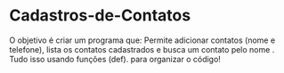 # Cadastros-de-Contatos
O objetivo é criar um programa que:  Permite adicionar contatos (nome e telefone), lista os contatos cadastrados e busca um contato pelo nome . Tudo isso usando funções (def). para organizar o código!
